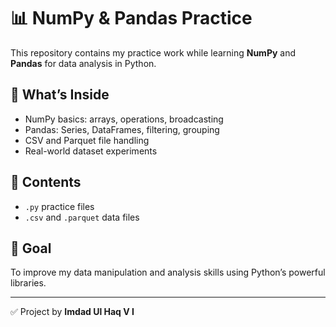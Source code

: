 # 📊 NumPy & Pandas Practice

This repository contains my practice work while learning **NumPy** and **Pandas** for data analysis in Python.

## 🧠 What’s Inside

- NumPy basics: arrays, operations, broadcasting
- Pandas: Series, DataFrames, filtering, grouping
- CSV and Parquet file handling
- Real-world dataset experiments

## 📂 Contents

- `.py` practice files
- `.csv` and `.parquet` data files

## 🚀 Goal

To improve my data manipulation and analysis skills using Python’s powerful libraries.

---

✅ Project by **Imdad Ul Haq V I**
